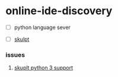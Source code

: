 # online-ide-discovery


- [ ] python language sever



- [ ] [skulpt](http://www.skulpt.org/)



### issues

1. [skuplt python 3 support](https://github.com/skulpt/skulpt/issues/777)
